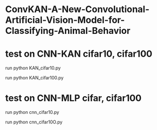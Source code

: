 # ConvKAN-A-New-Convolutional-Artificial-Vision-Model-for-Classifying-Animal-Behavior



# test on CNN-KAN cifar10, cifar100
run python KAN_cifar10.py 

run python KAN_cifar100.py


# test on CNN-MLP cifar, cifar100
run python cnn_cifar10.py

run python cnn_cifar10O.py

